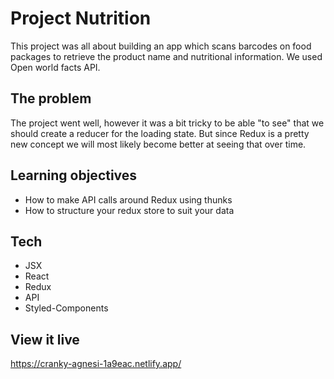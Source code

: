 # Project Nutrition

This project was all about building an app which scans barcodes on food packages to retrieve the product name and nutritional information. We used Open world facts API.

## The problem

The project went well, however it was a bit tricky to be able "to see" that we should create a reducer for the loading state. But since Redux is a pretty new concept we will most likely become better at seeing that over time.

## Learning objectives

- How to make API calls around Redux using thunks
- How to structure your redux store to suit your data

## Tech

- JSX
- React
- Redux
- API
- Styled-Components

## View it live

https://cranky-agnesi-1a9eac.netlify.app/

